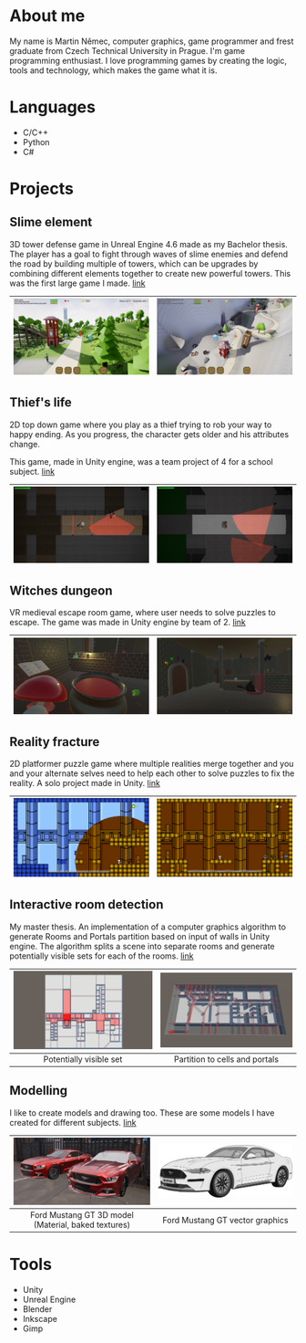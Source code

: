 # About me
My name is Martin Němec, computer graphics, game programmer and frest graduate from Czech Technical University in Prague.
I'm game programming enthusiast. I love programming games by creating the logic, tools and technology, which makes the game what it is.

# Languages
- C/C++
- Python
- C#

# Projects

## Slime element
3D tower defense game in Unreal Engine 4.6 made as my Bachelor thesis. The player has a goal to fight through waves of slime enemies and defend the road by building multiple of towers, which can be upgrades by combining different elements together to create new powerful towers. This was the first large game I made. [link](https://marnex2k.itch.io/the-slime-element)

![](Images/SlimeElement1.png)  |  ![](Images/SlimeElement2.png)
:-------------------------:|:-------------------------:

## Thief's life
2D top down game where you play as a thief trying to rob your way to happy ending. As you progress, the character gets older and his attributes change.

This game, made in Unity engine, was a team project of 4 for a school subject. [link](https://visiongame.cz/hra/thiefs-life/)

![](Images/ThiefsLife1.png)  |  ![](Images/ThiefsLife2.png)
:-------------------------:|:-------------------------:

## Witches dungeon
VR medieval  escape room game, where user needs to solve puzzles to escape. The game was made in Unity engine by team of 2. [link](https://terylangosh.itch.io/witches-dungeon)

![](Images/WitchesDungeon1.png)  |  ![](Images/WitchesDungeon2.png)
:-------------------------:|:-------------------------:

## Reality fracture
2D platformer puzzle game where multiple realities merge together and you and your alternate selves need to help each other to solve puzzles to fix the reality. A solo project made in Unity. [link](https://marnex2k.itch.io/reality-fracture)

![](Images/RealityFracture1.png)  |  ![](Images/RealityFracture2.png)
:-------------------------:|:-------------------------:

## Interactive room detection
My master thesis. An implementation of a computer graphics algorithm to generate Rooms and Portals partition based on input of walls in Unity engine. The algorithm splits a scene into separate rooms and generate potentially visible sets for each of the rooms. [link](https://dspace.cvut.cz/handle/10467/114629)

![](Images/InteractiveRoomDetection1.png)  |  ![](Images/InteractiveRoomDetection2.png)
:-------------------------:|:-------------------------:
Potentially visible set    |  Partition to cells and portals

## Modelling
I like to create models and drawing too. These are some models I have created for different subjects. [link](https://github.com/MarNeXD/Modeling)

![](Images/Modelling1.png)  |  <img src="Images/Modelling2.jpg" width="600">
:-------------------------:|:-------------------------:
Ford Mustang GT 3D model (Material, baked textures) | Ford Mustang GT vector graphics

# Tools
- Unity
- Unreal Engine
- Blender
- Inkscape
- Gimp
